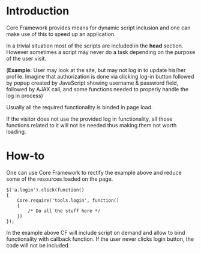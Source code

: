 # Introduction #

Core Framework provides means for dynamic script inclusion and one can make use of this to speed up an application.

In a trivial situation most of the scripts are included in the **head** section. However sometimes a script may never do a task depending on the purpose of the user visit.

(**Example:** User may look at the site, but may not log in to update his/her profile. Imagine that authorization is done via clicking log-in button followed by popup created by JavaScript showing username & password field, followed by AJAX call, and some functions needed to properly handle the log in process)

Usually all the required functionality is binded in page load.

If the visitor does not use the provided log in functionality, all those functions related to it will not be needed thus making them not worth loading.

# How-to #
One can use Core Framework to rectify the example above and reduce some of the resources loaded on the page.
```
$('a.login').click(function()
{
	Core.require('tools.login', function()
	{
		/* Do all the stuff here */
	})
});
```
In the example above CF will include script on demand and allow to bind functionality with callback function. If the user never clicks login button, the code will not be included.